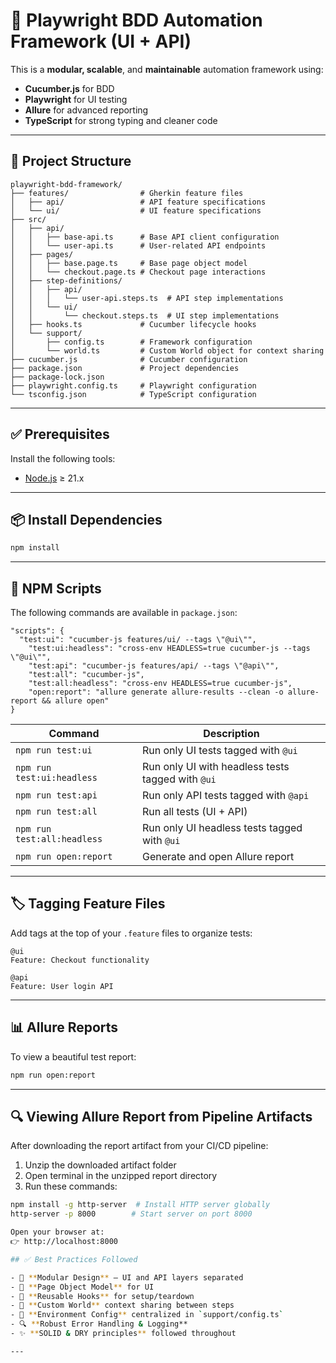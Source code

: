 # 🧪 Playwright BDD Automation Framework (UI + API)

This is a **modular, scalable**, and **maintainable** automation framework using:

- **Cucumber.js** for BDD
- **Playwright** for UI testing
- **Allure** for advanced reporting
- **TypeScript** for strong typing and cleaner code

---

## 📁 Project Structure

```
playwright-bdd-framework/
├── features/                # Gherkin feature files
│   ├── api/                 # API feature specifications
│   └── ui/                  # UI feature specifications
├── src/
│   ├── api/
│   │   ├── base-api.ts      # Base API client configuration
│   │   └── user-api.ts      # User-related API endpoints
│   ├── pages/
│   │   ├── base.page.ts     # Base page object model
│   │   └── checkout.page.ts # Checkout page interactions
│   ├── step-definitions/
│   │   ├── api/
│   │   │   └── user-api.steps.ts  # API step implementations
│   │   └── ui/
│   │       └── checkout.steps.ts  # UI step implementations
│   ├── hooks.ts             # Cucumber lifecycle hooks
│   └── support/
│       ├── config.ts        # Framework configuration
│       └── world.ts         # Custom World object for context sharing
├── cucumber.js              # Cucumber configuration
├── package.json             # Project dependencies
├── package-lock.json
├── playwright.config.ts     # Playwright configuration
└── tsconfig.json            # TypeScript configuration

```

---

## ✅ Prerequisites

Install the following tools:

- [Node.js](https://nodejs.org/) ≥ 21.x

---

## 📦 Install Dependencies

```bash
npm install
```

---

## 🚀 NPM Scripts

The following commands are available in `package.json`:

```
"scripts": {
  "test:ui": "cucumber-js features/ui/ --tags \"@ui\"",
    "test:ui:headless": "cross-env HEADLESS=true cucumber-js --tags \"@ui\"",
    "test:api": "cucumber-js features/api/ --tags \"@api\"",
    "test:all": "cucumber-js",
    "test:all:headless": "cross-env HEADLESS=true cucumber-js",
    "open:report": "allure generate allure-results --clean -o allure-report && allure open"
}
```

| Command                     | Description                                       |
| --------------------------- | ------------------------------------------------- |
| `npm run test:ui`           | Run only UI tests tagged with `@ui`               |
| `npm run test:ui:headless`  | Run only UI with headless tests tagged with `@ui` |
| `npm run test:api`          | Run only API tests tagged with `@api`             |
| `npm run test:all`          | Run all tests (UI + API)                          |
| `npm run test:all:headless` | Run only UI headless tests tagged with `@ui`      |
| `npm run open:report`       | Generate and open Allure report                   |

---

## 🏷️ Tagging Feature Files

Add tags at the top of your `.feature` files to organize tests:

```gherkin
@ui
Feature: Checkout functionality
```

```gherkin
@api
Feature: User login API
```

---

## 📊 Allure Reports

To view a beautiful test report:

```bash
npm run open:report
```

---
## 🔍 Viewing Allure Report from Pipeline Artifacts

After downloading the report artifact from your CI/CD pipeline:

1. Unzip the downloaded artifact folder
2. Open terminal in the unzipped report directory
3. Run these commands:
```bash
npm install -g http-server  # Install HTTP server globally
http-server -p 8000        # Start server on port 8000

Open your browser at:
👉 http://localhost:8000

## ✅ Best Practices Followed

- 🔄 **Modular Design** – UI and API layers separated
- 🧱 **Page Object Model** for UI
- 🧪 **Reusable Hooks** for setup/teardown
- 📜 **Custom World** context sharing between steps
- 🔐 **Environment Config** centralized in `support/config.ts`
- 🔍 **Robust Error Handling & Logging**
- ✨ **SOLID & DRY principles** followed throughout

---
